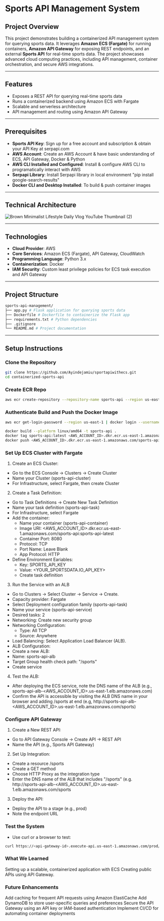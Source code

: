 # Sports API Management System

## **Project Overview**
This project demonstrates building a containerized API management system for querying sports data. It leverages **Amazon ECS (Fargate)** for running containers, **Amazon API Gateway** for exposing REST endpoints, and an external **Sports API** for real-time sports data. The project showcases advanced cloud computing practices, including API management, container orchestration, and secure AWS integrations.

---

## **Features**
- Exposes a REST API for querying real-time sports data
- Runs a containerized backend using Amazon ECS with Fargate
- Scalable and serverless architecture
- API management and routing using Amazon API Gateway
 
---

## **Prerequisites**
- **Sports API Key**: Sign up for a free account and subscription & obtain your API Key at serpapi.com
- **AWS Account**: Create an AWS Account & have basic understanding of ECS, API Gateway, Docker & Python
- **AWS CLI Installed and Configured**: Install & configure AWS CLI to programatically interact with AWS
- **Serpapi Library**: Install Serpapi library in local environment "pip install google-search-results"
- **Docker CLI and Desktop Installed**: To build & push container images

---

## **Technical Architecture**
![Brown Minimalist Lifestyle Daily Vlog YouTube Thumbnail (2)](https://github.com/user-attachments/assets/32e49fe6-df16-40cb-b262-af1478cf01d5)

---

## **Technologies**
- **Cloud Provider**: AWS
- **Core Services**: Amazon ECS (Fargate), API Gateway, CloudWatch
- **Programming Language**: Python 3.x
- **Containerization**: Docker
- **IAM Security**: Custom least privilege policies for ECS task execution and API Gateway

---

## **Project Structure**

```bash
sports-api-management/
├── app.py # Flask application for querying sports data
├── Dockerfile # Dockerfile to containerize the Flask app
├── requirements.txt # Python dependencies
├── .gitignore
└── README.md # Project documentation
```

---

## **Setup Instructions**

### **Clone the Repository**
```bash
git clone https://github.com/Ayindejamiu/sportapiwithecs.git
cd containerized-sports-api
```
### **Create ECR Repo**
```bash
aws ecr create-repository --repository-name sports-api --region us-east-1
```

### **Authenticate Build and Push the Docker Image**
```bash
aws ecr get-login-password --region us-east-1 | docker login --username AWS --password-stdin <AWS_ACCOUNT_ID>.dkr.ecr.us-east-1.amazonaws.com

docker build --platform linux/amd64 -t sports-api .
docker tag sports-api:latest <AWS_ACCOUNT_ID>.dkr.ecr.us-east-1.amazonaws.com/sports-api:sports-api-latest
docker push <AWS_ACCOUNT_ID>.dkr.ecr.us-east-1.amazonaws.com/sports-api:sports-api-latest
```

### **Set Up ECS Cluster with Fargate**
1. Create an ECS Cluster:
- Go to the ECS Console → Clusters → Create Cluster
- Name your Cluster (sports-api-cluster)
- For Infrastructure, select Fargate, then create Cluster

2. Create a Task Definition:
- Go to Task Definitions → Create New Task Definition
- Name your task definition (sports-api-task)
- For Infrastructure, select Fargate
- Add the container:
  - Name your container (sports-api-container)
  - Image URI: <AWS_ACCOUNT_ID>.dkr.ecr.us-east-1.amazonaws.com/sports-api:sports-api-latest
  - Container Port: 8080
  - Protocol: TCP
  - Port Name: Leave Blank
  - App Protocol: HTTP
- Define Environment Eariables:
  - Key: SPORTS_API_KEY
  - Value: <YOUR_SPORTSDATA.IO_API_KEY>
  - Create task definition
3. Run the Service with an ALB
- Go to Clusters → Select Cluster → Service → Create.
- Capacity provider: Fargate
- Select Deployment configuration family (sports-api-task)
- Name your service (sports-api-service)
- Desired tasks: 2
- Networking: Create new security group
- Networking Configuration:
  - Type: All TCP
  - Source: Anywhere
- Load Balancing: Select Application Load Balancer (ALB).
- ALB Configuration:
 - Create a new ALB:
 - Name: sports-api-alb
 - Target Group health check path: "/sports"
 - Create service
4. Test the ALB:
- After deploying the ECS service, note the DNS name of the ALB (e.g., sports-api-alb-<AWS_ACCOUNT_ID>.us-east-1.elb.amazonaws.com)
- Confirm the API is accessible by visiting the ALB DNS name in your browser and adding /sports at end (e.g, http://sports-api-alb-<AWS_ACCOUNT_ID>.us-east-1.elb.amazonaws.com/sports)

### **Configure API Gateway**
1. Create a New REST API:
- Go to API Gateway Console → Create API → REST API
- Name the API (e.g., Sports API Gateway)

2. Set Up Integration:
- Create a resource /sports
- Create a GET method
- Choose HTTP Proxy as the integration type
- Enter the DNS name of the ALB that includes "/sports" (e.g. http://sports-api-alb-<AWS_ACCOUNT_ID>.us-east-1.elb.amazonaws.com/sports

3. Deploy the API:
- Deploy the API to a stage (e.g., prod)
- Note the endpoint URL

### **Test the System**
- Use curl or a browser to test:
```bash
curl https://<api-gateway-id>.execute-api.us-east-1.amazonaws.com/prod/sports
```

### **What We Learned**
Setting up a scalable, containerized application with ECS
Creating public APIs using API Gateway.

### **Future Enhancements**
Add caching for frequent API requests using Amazon ElastiCache
Add DynamoDB to store user-specific queries and preferences
Secure the API Gateway using an API key or IAM-based authentication
Implement CI/CD for automating container deployments



